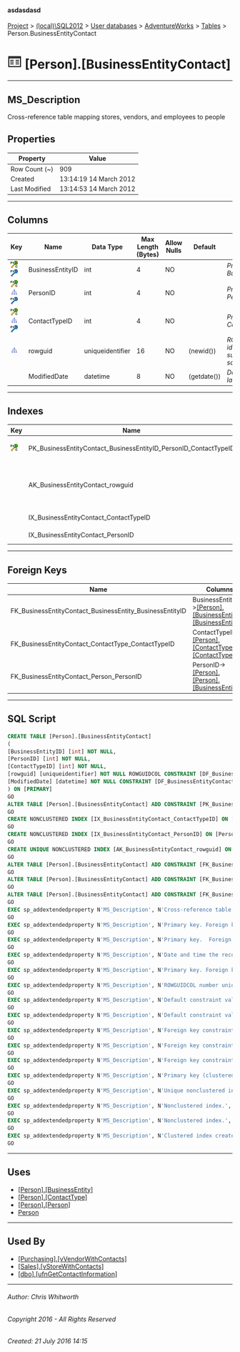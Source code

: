 #### asdasdasd

[Project](../../../../index.md) > [(local)\\SQL2012](../../../index.md) > [User databases](../../index.md) > [AdventureWorks](../index.md) > [Tables](Tables.md) > Person.BusinessEntityContact

# ![Tables](../../../../Images/Table32.png) [Person].[BusinessEntityContact]

---

## <a name="#description"></a>MS_Description

Cross-reference table mapping stores, vendors, and employees to people

## <a name="#properties"></a>Properties

| Property | Value |
|---|---|
| Row Count (~) | 909 |
| Created | 13:14:19 14 March 2012 |
| Last Modified | 13:14:53 14 March 2012 |


---

## <a name="#columns"></a>Columns

| Key | Name | Data Type | Max Length (Bytes) | Allow Nulls | Default | Description |
|---|---|---|---|---|---|---|
| [![Cluster Primary Key PK_BusinessEntityContact_BusinessEntityID_PersonID_ContactTypeID: BusinessEntityID\PersonID\ContactTypeID](../../../../Images/pkcluster.png)](#indexes)[![Foreign Keys FK_BusinessEntityContact_BusinessEntity_BusinessEntityID: [Person].[BusinessEntity].BusinessEntityID](../../../../Images/fk.png)](#foreignkeys) | BusinessEntityID | int | 4 | NO |  | _Primary key. Foreign key to BusinessEntity.BusinessEntityID._ |
| [![Cluster Primary Key PK_BusinessEntityContact_BusinessEntityID_PersonID_ContactTypeID: BusinessEntityID\PersonID\ContactTypeID](../../../../Images/pkcluster.png)](#indexes)[![Indexes IX_BusinessEntityContact_PersonID](../../../../Images/Index.png)](#indexes)[![Foreign Keys FK_BusinessEntityContact_Person_PersonID: [Person].[Person].PersonID](../../../../Images/fk.png)](#foreignkeys) | PersonID | int | 4 | NO |  | _Primary key. Foreign key to Person.BusinessEntityID._ |
| [![Cluster Primary Key PK_BusinessEntityContact_BusinessEntityID_PersonID_ContactTypeID: BusinessEntityID\PersonID\ContactTypeID](../../../../Images/pkcluster.png)](#indexes)[![Indexes IX_BusinessEntityContact_ContactTypeID](../../../../Images/Index.png)](#indexes)[![Foreign Keys FK_BusinessEntityContact_ContactType_ContactTypeID: [Person].[ContactType].ContactTypeID](../../../../Images/fk.png)](#foreignkeys) | ContactTypeID | int | 4 | NO |  | _Primary key.  Foreign key to ContactType.ContactTypeID._ |
| [![Indexes AK_BusinessEntityContact_rowguid](../../../../Images/Index.png)](#indexes) | rowguid | uniqueidentifier | 16 | NO | (newid()) | _ROWGUIDCOL number uniquely identifying the record. Used to support a merge replication sample._ |
|  | ModifiedDate | datetime | 8 | NO | (getdate()) | _Date and time the record was last updated._ |


---

## <a name="#indexes"></a>Indexes

| Key | Name | Key Columns | Unique | Description |
|---|---|---|---|---|
| [![Cluster Primary Key PK_BusinessEntityContact_BusinessEntityID_PersonID_ContactTypeID: BusinessEntityID\PersonID\ContactTypeID](../../../../Images/pkcluster.png)](#indexes) | PK_BusinessEntityContact_BusinessEntityID_PersonID_ContactTypeID | BusinessEntityID, PersonID, ContactTypeID | YES | _Primary key (clustered) constraint_ |
|  | AK_BusinessEntityContact_rowguid | rowguid | YES | _Unique nonclustered index. Used to support replication samples._ |
|  | IX_BusinessEntityContact_ContactTypeID | ContactTypeID |  | _Nonclustered index._ |
|  | IX_BusinessEntityContact_PersonID | PersonID |  | _Nonclustered index._ |


---

## <a name="#foreignkeys"></a>Foreign Keys

| Name | Columns | Description |
|---|---|---|
| FK_BusinessEntityContact_BusinessEntity_BusinessEntityID | BusinessEntityID->[[Person].[BusinessEntity].[BusinessEntityID]](BusinessEntity.md) | _Foreign key constraint referencing BusinessEntity.BusinessEntityID._ |
| FK_BusinessEntityContact_ContactType_ContactTypeID | ContactTypeID->[[Person].[ContactType].[ContactTypeID]](ContactType.md) | _Foreign key constraint referencing ContactType.ContactTypeID._ |
| FK_BusinessEntityContact_Person_PersonID | PersonID->[[Person].[Person].[BusinessEntityID]](Person.md) | _Foreign key constraint referencing Person.BusinessEntityID._ |


---

## <a name="#sqlscript"></a>SQL Script

```sql
CREATE TABLE [Person].[BusinessEntityContact]
(
[BusinessEntityID] [int] NOT NULL,
[PersonID] [int] NOT NULL,
[ContactTypeID] [int] NOT NULL,
[rowguid] [uniqueidentifier] NOT NULL ROWGUIDCOL CONSTRAINT [DF_BusinessEntityContact_rowguid] DEFAULT (newid()),
[ModifiedDate] [datetime] NOT NULL CONSTRAINT [DF_BusinessEntityContact_ModifiedDate] DEFAULT (getdate())
) ON [PRIMARY]
GO
ALTER TABLE [Person].[BusinessEntityContact] ADD CONSTRAINT [PK_BusinessEntityContact_BusinessEntityID_PersonID_ContactTypeID] PRIMARY KEY CLUSTERED  ([BusinessEntityID], [PersonID], [ContactTypeID]) ON [PRIMARY]
GO
CREATE NONCLUSTERED INDEX [IX_BusinessEntityContact_ContactTypeID] ON [Person].[BusinessEntityContact] ([ContactTypeID]) ON [PRIMARY]
GO
CREATE NONCLUSTERED INDEX [IX_BusinessEntityContact_PersonID] ON [Person].[BusinessEntityContact] ([PersonID]) ON [PRIMARY]
GO
CREATE UNIQUE NONCLUSTERED INDEX [AK_BusinessEntityContact_rowguid] ON [Person].[BusinessEntityContact] ([rowguid]) ON [PRIMARY]
GO
ALTER TABLE [Person].[BusinessEntityContact] ADD CONSTRAINT [FK_BusinessEntityContact_BusinessEntity_BusinessEntityID] FOREIGN KEY ([BusinessEntityID]) REFERENCES [Person].[BusinessEntity] ([BusinessEntityID])
GO
ALTER TABLE [Person].[BusinessEntityContact] ADD CONSTRAINT [FK_BusinessEntityContact_ContactType_ContactTypeID] FOREIGN KEY ([ContactTypeID]) REFERENCES [Person].[ContactType] ([ContactTypeID])
GO
ALTER TABLE [Person].[BusinessEntityContact] ADD CONSTRAINT [FK_BusinessEntityContact_Person_PersonID] FOREIGN KEY ([PersonID]) REFERENCES [Person].[Person] ([BusinessEntityID])
GO
EXEC sp_addextendedproperty N'MS_Description', N'Cross-reference table mapping stores, vendors, and employees to people', 'SCHEMA', N'Person', 'TABLE', N'BusinessEntityContact', NULL, NULL
GO
EXEC sp_addextendedproperty N'MS_Description', N'Primary key. Foreign key to BusinessEntity.BusinessEntityID.', 'SCHEMA', N'Person', 'TABLE', N'BusinessEntityContact', 'COLUMN', N'BusinessEntityID'
GO
EXEC sp_addextendedproperty N'MS_Description', N'Primary key.  Foreign key to ContactType.ContactTypeID.', 'SCHEMA', N'Person', 'TABLE', N'BusinessEntityContact', 'COLUMN', N'ContactTypeID'
GO
EXEC sp_addextendedproperty N'MS_Description', N'Date and time the record was last updated.', 'SCHEMA', N'Person', 'TABLE', N'BusinessEntityContact', 'COLUMN', N'ModifiedDate'
GO
EXEC sp_addextendedproperty N'MS_Description', N'Primary key. Foreign key to Person.BusinessEntityID.', 'SCHEMA', N'Person', 'TABLE', N'BusinessEntityContact', 'COLUMN', N'PersonID'
GO
EXEC sp_addextendedproperty N'MS_Description', N'ROWGUIDCOL number uniquely identifying the record. Used to support a merge replication sample.', 'SCHEMA', N'Person', 'TABLE', N'BusinessEntityContact', 'COLUMN', N'rowguid'
GO
EXEC sp_addextendedproperty N'MS_Description', N'Default constraint value of GETDATE()', 'SCHEMA', N'Person', 'TABLE', N'BusinessEntityContact', 'CONSTRAINT', N'DF_BusinessEntityContact_ModifiedDate'
GO
EXEC sp_addextendedproperty N'MS_Description', N'Default constraint value of NEWID()', 'SCHEMA', N'Person', 'TABLE', N'BusinessEntityContact', 'CONSTRAINT', N'DF_BusinessEntityContact_rowguid'
GO
EXEC sp_addextendedproperty N'MS_Description', N'Foreign key constraint referencing BusinessEntity.BusinessEntityID.', 'SCHEMA', N'Person', 'TABLE', N'BusinessEntityContact', 'CONSTRAINT', N'FK_BusinessEntityContact_BusinessEntity_BusinessEntityID'
GO
EXEC sp_addextendedproperty N'MS_Description', N'Foreign key constraint referencing ContactType.ContactTypeID.', 'SCHEMA', N'Person', 'TABLE', N'BusinessEntityContact', 'CONSTRAINT', N'FK_BusinessEntityContact_ContactType_ContactTypeID'
GO
EXEC sp_addextendedproperty N'MS_Description', N'Foreign key constraint referencing Person.BusinessEntityID.', 'SCHEMA', N'Person', 'TABLE', N'BusinessEntityContact', 'CONSTRAINT', N'FK_BusinessEntityContact_Person_PersonID'
GO
EXEC sp_addextendedproperty N'MS_Description', N'Primary key (clustered) constraint', 'SCHEMA', N'Person', 'TABLE', N'BusinessEntityContact', 'CONSTRAINT', N'PK_BusinessEntityContact_BusinessEntityID_PersonID_ContactTypeID'
GO
EXEC sp_addextendedproperty N'MS_Description', N'Unique nonclustered index. Used to support replication samples.', 'SCHEMA', N'Person', 'TABLE', N'BusinessEntityContact', 'INDEX', N'AK_BusinessEntityContact_rowguid'
GO
EXEC sp_addextendedproperty N'MS_Description', N'Nonclustered index.', 'SCHEMA', N'Person', 'TABLE', N'BusinessEntityContact', 'INDEX', N'IX_BusinessEntityContact_ContactTypeID'
GO
EXEC sp_addextendedproperty N'MS_Description', N'Nonclustered index.', 'SCHEMA', N'Person', 'TABLE', N'BusinessEntityContact', 'INDEX', N'IX_BusinessEntityContact_PersonID'
GO
EXEC sp_addextendedproperty N'MS_Description', N'Clustered index created by a primary key constraint.', 'SCHEMA', N'Person', 'TABLE', N'BusinessEntityContact', 'INDEX', N'PK_BusinessEntityContact_BusinessEntityID_PersonID_ContactTypeID'
GO

```


---

## <a name="#uses"></a>Uses

* [[Person].[BusinessEntity]](BusinessEntity.md)
* [[Person].[ContactType]](ContactType.md)
* [[Person].[Person]](Person.md)
* [Person](../Security/Schemas/Person.md)


---

## <a name="#usedby"></a>Used By

* [[Purchasing].[vVendorWithContacts]](../Views/vVendorWithContacts.md)
* [[Sales].[vStoreWithContacts]](../Views/vStoreWithContacts.md)
* [[dbo].[ufnGetContactInformation]](../Programmability/Functions/Table-valued_Functions/ufnGetContactInformation.md)


---

###### Author:  Chris Whitworth

###### Copyright 2016 - All Rights Reserved

###### Created: 21 July 2016 14:15

